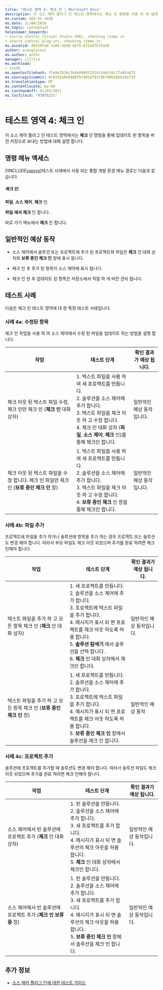 ```yaml
---
title: '테스트 영역 4: 체크 인 | Microsoft Docs'
description: 이 소스 제어 플러그 인 테스트 영역에서는 체크 인 명령을 사용 하 여 업데이트 된 항목을 버전 저장소에 전송 하는 방법을 설명 합니다.
ms.custom: SEO-VS-2020
ms.date: 11/04/2016
ms.topic: conceptual
helpviewer_keywords:
- source control [Visual Studio SDK], checking items in
- source control plug-ins, checking items in
ms.assetid: d0329fa8-7a8d-4d30-b67b-6f2a97b75a30
author: acangialosi
ms.author: anthc
manager: jillfra
ms.workload:
- vssdk
ms.openlocfilehash: ffe0e7838c3bde048df2514c54e534cf7a9b3475
ms.sourcegitcommit: 0c9155e9b9408fb7481d79319bf08650b610e719
ms.translationtype: MT
ms.contentlocale: ko-KR
ms.lasthandoff: 01/05/2021
ms.locfileid: "97875231"
---
```

# <a name="test-area-4-check-in"></a>테스트 영역 4: 체크 인
이 소스 제어 플러그 인 테스트 영역에서는 **체크** 인 명령을 통해 업데이트 된 항목을 버전 저장소로 보내는 방법에 대해 설명 합니다.

## <a name="command-menu-access"></a>명령 메뉴 액세스
 [!INCLUDE[vsprvs](../../code-quality/includes/vsprvs_md.md)]테스트 사례에서 사용 되는 통합 개발 환경 메뉴 경로는 다음과 같습니다.

##### <a name="check-in"></a>체크 인:
 **파일**, **소스 제어**, **체크** 인.

 **파일** **에서 체크** 인 합니다.

 바로 가기 메뉴에서 **체크** 인 합니다.

## <a name="common-expected-behavior"></a>일반적인 예상 동작

- 소스 제어에서 솔루션 또는 프로젝트에 추가 된 프로젝트와 파일은 **체크** 인 대화 상자와 **보류 중인 체크 인** 창에 표시 됩니다.

- 체크 인 후 추가 된 항목이 소스 제어에 표시 됩니다.

- 체크 인 한 후 업데이트 된 항목은 저장소에서 적절 하 게 버전 관리 됩니다.

## <a name="test-cases"></a>테스트 사례
 다음은 체크 인 테스트 영역에 대 한 특정 테스트 사례입니다.

### <a name="case-4a-modified-items"></a>사례 4a: 수정된 항목
 체크 인 작업을 사용 하 여 소스 제어에서 수정 된 파일을 업데이트 하는 방법을 설명 합니다.

|작업|테스트 단계|확인 결과가 예상 됩니다.|
|------------|----------------|--------------------------------|
|체크 아웃 된 텍스트 파일 수정, 체크 인만 체크 인 (**체크 인** 대화 상자)|1. 텍스트 파일을 사용 하 여 새 프로젝트를 만듭니다.<br />2. 솔루션을 소스 제어에 추가 합니다.<br />3. 텍스트 파일을 체크 아웃 하 고 수정 합니다.<br />4. 체크 인 대화 상자 (**파일**, **소스 제어**, **체크** 인)를 통해 체크인 합니다.|일반적인 예상 동작입니다.|
|체크 아웃 된 텍스트 파일을 수정 합니다. 체크 인 파일만 체크 인 (**보류 중인 체크 인** 창)|1. 텍스트 파일을 사용 하 여 새 프로젝트를 만듭니다.<br />2. 솔루션을 소스 제어에 추가 합니다.<br />3. 텍스트 파일을 체크 아웃 하 고 수정 합니다.<br />4. **보류 중인 체크** 인 창을 통해 체크인 합니다.|일반적인 예상 동작입니다.|

### <a name="case-4b-adding-files"></a>사례 4b: 파일 추가
 프로젝트에 파일을 추가 하거나 솔루션에 항목을 추가 하는 경우 프로젝트 또는 솔루션도 변경 해야 합니다. 따라서 부모 파일도 체크 아웃 되었으며 추가를 완료 하려면 체크 인해야 합니다.

|작업|테스트 단계|확인 결과가 예상 됩니다.|
|------------|----------------|--------------------------------|
|텍스트 파일을 추가 하 고 모든 항목 체크 인 (**체크** 인 대화 상자)|1. 새 프로젝트를 만듭니다.<br />2. 솔루션을 소스 제어에 추가 합니다.<br />3. 프로젝트에 텍스트 파일을 추가 합니다.<br />4. 메시지가 표시 되 면 프로젝트를 체크 아웃 하도록 허용 합니다.<br />5. **솔루션 탐색기** 에서 솔루션을 선택 합니다.<br />6. **체크** 인 대화 상자에서 체크인 합니다.|일반적인 예상 동작입니다.|
|텍스트 파일을 추가 하 고 모든 항목 체크 인 (**보류 중인 체크 인** 창)|1. 새 프로젝트를 만듭니다.<br />2. 솔루션을 소스 제어에 추가 합니다.<br />3. 프로젝트에 텍스트 파일을 추가 합니다.<br />4. 메시지가 표시 되 면 프로젝트를 체크 아웃 하도록 허용 합니다.<br />5. **보류 중인 체크 인** 창에서 솔루션을 체크 인 합니다.|일반적인 예상 동작|

### <a name="case-4c-adding-projects"></a>사례 4c: 프로젝트 추가
 솔루션에 프로젝트를 추가할 때 솔루션도 변경 해야 합니다. 따라서 솔루션 파일도 체크 아웃 되었으며 추가를 완료 하려면 체크 인해야 합니다.

|작업|테스트 단계|확인 결과가 예상 됩니다.|
|------------|----------------|--------------------------------|
|소스 제어에서 빈 솔루션에 프로젝트 추가 (**체크** 인 대화 상자)|1. 빈 솔루션을 만듭니다.<br />2. 솔루션을 소스 제어에 추가 합니다.<br />3. 새 프로젝트를 추가 합니다.<br />4. 메시지가 표시 되 면 솔루션의 체크 아웃을 허용 합니다.<br />5. **체크** 인 대화 상자에서 체크인 합니다.|일반적인 예상 동작입니다.|
|소스 제어에서 빈 솔루션에 프로젝트 추가 (**체크 인 보류 중** 창)|1. 빈 솔루션을 만듭니다.<br />2. 솔루션을 소스 제어에 추가 합니다.<br />3. 새 프로젝트를 추가 합니다.<br />4. 메시지가 표시 되 면 솔루션의 체크 아웃을 허용 합니다.<br />5. **보류 중인 체크 인** 창에서 솔루션을 체크 인 합니다.|일반적인 예상 동작입니다.|

## <a name="see-also"></a>추가 정보
- [소스 제어 플러그 인에 대한 테스트 가이드](../../extensibility/internals/test-guide-for-source-control-plug-ins.md)
